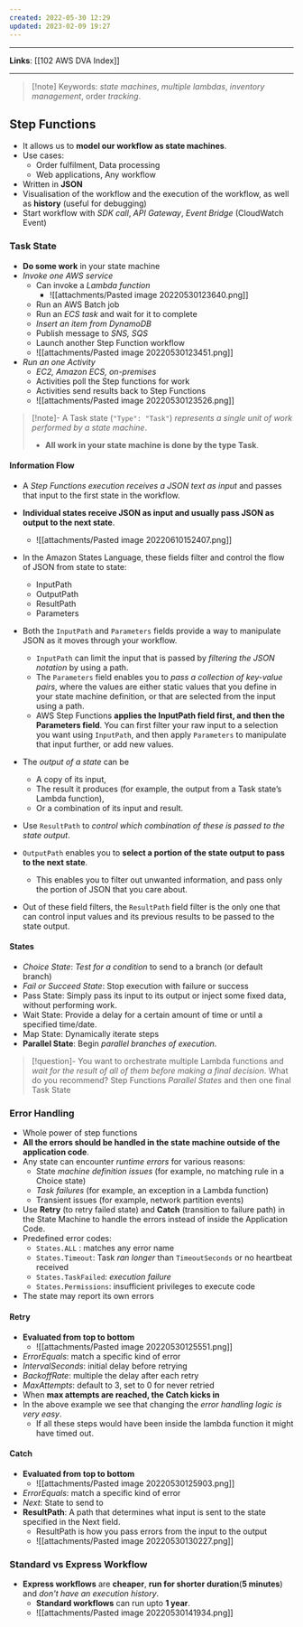 ```yaml
---
created: 2022-05-30 12:29
updated: 2023-02-09 19:27
---
```

---
**Links**: [[102 AWS DVA Index]]

---
> [!note] Keywords: *state machines*, *multiple lambdas*, *inventory management*, order *tracking*.

## Step Functions
- It allows us to **model our workflow as state machines**.
- Use cases:
	- Order fulfilment, Data processing
	- Web applications, Any workflow 
- Written in **JSON**
- Visualisation of the workflow and the execution of the workflow, as well as **history** (useful for debugging)
- Start workflow with *SDK call*, *API Gateway*, *Event Bridge* (CloudWatch Event)

### Task State
- **Do some work** in your state machine
- *Invoke one AWS service*
	- Can invoke a *Lambda function*
		- ![[attachments/Pasted image 20220530123640.png]]
	- Run an AWS Batch job
	- Run an *ECS task* and wait for it to complete
	- *Insert an item from DynamoDB*
	- Publish message to *SNS, SQS*
	- Launch another Step Function workflow
	- ![[attachments/Pasted image 20220530123451.png]]
- *Run an one Activity*
	- *EC2, Amazon ECS, on-premises*
	- Activities poll the Step functions for work
	- Activities send results back to Step Functions
	- ![[attachments/Pasted image 20220530123526.png]]

> [!note]- A Task state (`"Type": "Task"`) *represents a single unit of work performed by a state machine*.
> - **All work in your state machine is done by the type Task**.

#### Information Flow
- A *Step Functions execution receives a JSON text as input* and passes that input to the first state in the workflow. 
- **Individual states receive JSON as input and usually pass JSON as output to the next state**. 
	- ![[attachments/Pasted image 20220610152407.png]]
- In the Amazon States Language, these fields filter and control the flow of JSON from state to state:
	- InputPath
	- OutputPath
	- ResultPath
	- Parameters

- Both the `InputPath` and `Parameters` fields provide a way to manipulate JSON as it moves through your workflow. 
	- `InputPath` can limit the input that is passed by *filtering the JSON notation* by using a path. 
	- The `Parameters` field enables you to *pass a collection of key-value pairs*, where the values are either static values that you define in your state machine definition, or that are selected from the input using a path.
	- AWS Step Functions **applies the InputPath field first, and then the Parameters field**. You can first filter your raw input to a selection you want using `InputPath`, and then apply `Parameters` to manipulate that input further, or add new values.
-  The *output of a state* can be 
	- A copy of its input, 
	- The result it produces (for example, the output from a Task state’s Lambda function), 
	- Or a combination of its input and result. 
- Use `ResultPath` to *control which combination of these is passed to the state output*.
- `OutputPath` enables you to **select a portion of the state output to pass to the next state**. 
	- This enables you to filter out unwanted information, and pass only the portion of JSON that you care about.
- Out of these field filters, the `ResultPath` field filter is the only one that can control input values and its previous results to be passed to the state output. 

#### States
- *Choice State*: *Test for a condition* to send to a branch (or default branch)
- *Fail or Succeed State*: Stop execution with failure or success
- Pass State: Simply pass its input to its output or inject some fixed data, without performing work.
- Wait State: Provide a delay for a certain amount of time or until a specified time/date.
- Map State: Dynamically iterate steps
- **Parallel State**: Begin *parallel branches of execution*.

> [!question]- You want to orchestrate multiple Lambda functions and *wait for the result of all of them before making a final decision*. What do you recommend?
> Step Functions *Parallel States* and then one final Task State

### Error Handling
- Whole power of step functions
- **All the errors should be handled in the state machine outside of the application code**.
- Any state can encounter *runtime errors* for various reasons:
	- State *machine definition issues* (for example, no matching rule in a Choice state)
	- *Task failures* (for example, an exception in a Lambda function)
	- Transient issues (for example, network partition events)
- Use **Retry** (to retry failed state) and **Catch** (transition to failure path) in the State Machine to handle the errors instead of inside the Application Code.
- Predefined error codes:
	- `States.ALL` : matches any error name
	- `States.Timeout`: Task *ran longer* than `TimeoutSeconds` or no heartbeat received
	- `States.TaskFailed`: *execution failure*
	- `States.Permissions`: insufficient privileges to execute code
- The state may report its own errors

#### Retry 
- **Evaluated from top to bottom**
	- ![[attachments/Pasted image 20220530125551.png]]
- *ErrorEquals*: match a specific kind of error
- *IntervalSeconds*: initial delay before retrying
- *BackoffRate*: multiple the delay after each retry
- *MaxAttempts*: default to 3, set to 0 for never retried
- When **max attempts are reached, the Catch kicks in**
- In the above example we see that changing the *error handling logic is very easy*.
	- If all these steps would have been inside the lambda function it might have timed out.

#### Catch
- **Evaluated from top to bottom**
	- ![[attachments/Pasted image 20220530125903.png]]
- *ErrorEquals*: match a specific kind of error
- *Next*: State to send to
- **ResultPath**: A path that determines what input is sent to the state specified in the Next field.
	- ResultPath is how you pass errors from the input to the output 
	- ![[attachments/Pasted image 20220530130227.png]]

### Standard vs Express Workflow
- **Express workflows** are **cheaper**, **run for shorter duration**(**5 minutes**) and *don't have an execution history*.
	- **Standard workflows** can run upto **1 year**.
	- ![[attachments/Pasted image 20220530141934.png]]

